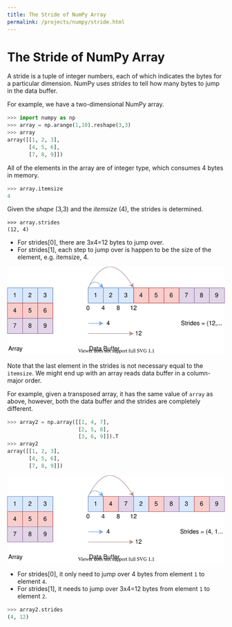 ```yaml
---
title: The Stride of NumPy Array
permalink: /projects/numpy/stride.html
---
```


# The Stride of NumPy Array

A stride is a tuple of integer numbers, each of which indicates the bytes for a particular dimension. NumPy uses *strides* to tell how many bytes to jump in the data buffer.

For example, we have a two-dimensional NumPy array.

```python
>>> import numpy as np
>>> array = np.arange(1,10).reshape(3,3)
>>> array
array([[1, 2, 3],
       [4, 5, 6],
       [7, 8, 9]])
```

All of the elements in the array are of integer type, which consumes 4 bytes in memory.

```python
>>> array.itemsize
4
```

Given the *shape* (3,3) and the *itemsize* (4), the strides is determined.

```
>>> array.strides
(12, 4)
```

* For strides[0], there are 3x4=12 bytes to jump over.
* For strides[1], each step to jump over is happen to be the size of the element, e.g. itemsize, 4.

![](/static/images/NumPy-Strides.svg)


Note that the last element in the strides is not necessary equal to the `itemsize`.
We might end up with an array reads data buffer in a column-major order.

For example, given a transposed array, it has the same value of `array` as above, however, both the data buffer and the strides are completely different.

```python
>>> array2 = np.array([[1, 4, 7],
                       [2, 5, 8],
                       [3, 6, 9]]).T
>>> array2
array([[1, 2, 3],
       [4, 5, 6],
       [7, 8, 9]])
```

![](/static/images/NumPy-Strides-Column-Major.svg)

* For strides[0], it only need to jump over 4 bytes from element `1` to element `4`.
* For strides[1], it needs to jump over 3x4=12 bytes from element `1` to element `2`.

```python
>>> array2.strides
(4, 12)
```
